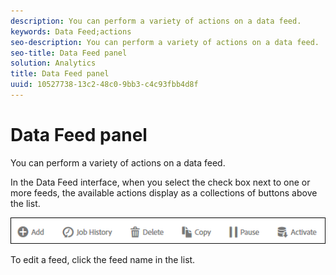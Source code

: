 ```yaml
---
description: You can perform a variety of actions on a data feed.
keywords: Data Feed;actions
seo-description: You can perform a variety of actions on a data feed.
seo-title: Data Feed panel
solution: Analytics
title: Data Feed panel
uuid: 10527738-13c2-48c0-9bb3-c4c93fbb4d8f
---
```


# Data Feed panel

You can perform a variety of actions on a data feed.

In the Data Feed interface, when you select the check box next to one or more feeds, the available actions display as a collections of buttons above the list.

![](assets/actions.png)

To edit a feed, click the feed name in the list. 
